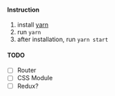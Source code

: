 #### Instruction

1. install [yarn](https://yarnpkg.com/en/docs/install)
2. run ```yarn```
3. after installation, run ```yarn start```

#### TODO

- [ ] Router
- [ ] CSS Module
- [ ] Redux?
